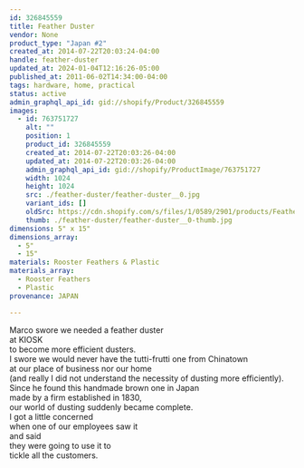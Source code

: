 ```yaml
---
id: 326845559
title: Feather Duster
vendor: None
product_type: "Japan #2"
created_at: 2014-07-22T20:03:24-04:00
handle: feather-duster
updated_at: 2024-01-04T12:16:26-05:00
published_at: 2011-06-02T14:34:00-04:00
tags: hardware, home, practical
status: active
admin_graphql_api_id: gid://shopify/Product/326845559
images:
  - id: 763751727
    alt: ""
    position: 1
    product_id: 326845559
    created_at: 2014-07-22T20:03:26-04:00
    updated_at: 2014-07-22T20:03:26-04:00
    admin_graphql_api_id: gid://shopify/ProductImage/763751727
    width: 1024
    height: 1024
    src: ./feather-duster/feather-duster__0.jpg
    variant_ids: []
    oldSrc: https://cdn.shopify.com/s/files/1/0589/2901/products/Feather-Duster.jpeg?v=1406073806
    thumb: ./feather-duster/feather-duster__0-thumb.jpg
dimensions: 5" x 15"
dimensions_array:
  - 5"
  - 15"
materials: Rooster Feathers & Plastic
materials_array:
  - Rooster Feathers
  - Plastic
provenance: JAPAN

---
```


Marco swore we needed a feather duster  
at KIOSK  
to become more efficient dusters.  
I swore we would never have the tutti-frutti one from Chinatown  
at our place of business nor our home  
(and really I did not understand the necessity of dusting more efficiently).  
Since he found this handmade brown one in Japan  
made by a firm established in 1830,  
our world of dusting suddenly became complete.  
I got a little concerned  
when one of our employees saw it  
and said  
they were going to use it to  
tickle all the customers.